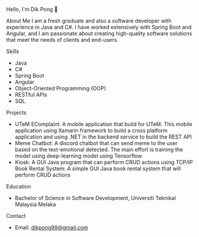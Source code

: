 Hello, I'm Dik Pong 👋

About Me
I am a fresh graduate and also a software developer with experience in Java and C#. I have worked extensively with Spring Boot and Angular, and I am passionate about creating high-quality software solutions that meet the needs of clients and end-users.

Skills
* Java
* C#
* Spring Boot
* Angular
* Object-Oriented Programming (OOP)
* RESTful APIs
* SQL

Projects
* UTeM EComplaint: A mobile application that build for UTeM. This mobile application using Xamarin framework to build a cross platform application and using .NET in the backend service to build the REST API
* Meme Chatbot: A discord chatbot that can send meme to the user based on the text-emotional detected. The main effort is training the model using deep-learning model using Tensorflow
* Kiosk: A GUI Java program that can perform CRUD actions using TCP/IP
Book Rental System: A simple GUI Java book rental system that will perform CRUD actions

Education
* Bachelor of Science in Software Development, Universiti Teknikal Malaysia Melaka

Contact
* Email: dikpong99@gmail.com




